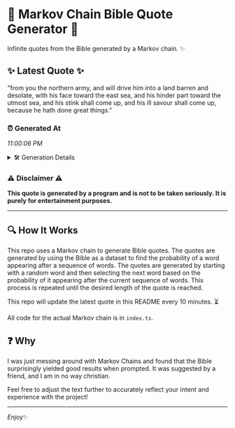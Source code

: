 # 📖 Markov Chain Bible Quote Generator 📖

Infinite quotes from the Bible generated by a Markov chain. ✨

## ✨ Latest Quote ✨
"from you the northern army, and will drive him into a land barren and desolate, with his face toward the east sea, and his hinder part toward the utmost sea, and his stink shall come up, and his ill savour shall come up, because he hath done great things."

### ⏰ Generated At
*11:00:06 PM*

<details>
    <summary>🛠️ Generation Details</summary>
    <p>
        <strong>🌱 Seed:</strong> from<br>
        <strong>🔄 Iterations:</strong> 48<br>
        <strong>📜 Context History:</strong><br>[ from ]: you<br>[ from, you ]: the<br>[ from, you, the ]: northern<br>[ from, you, the, northern ]: army,<br>[ from, you, the, northern, army, ]: and<br>[ from, you, the, northern, army,, and ]: will<br>[ you, the, northern, army,, and, will ]: drive<br>[ the, northern, army,, and, will, drive ]: him<br>[ northern, army,, and, will, drive, him ]: into<br>[ army,, and, will, drive, him, into ]: a<br>[ and, will, drive, him, into, a ]: land<br>[ will, drive, him, into, a, land ]: barren<br>[ drive, him, into, a, land, barren ]: and<br>[ him, into, a, land, barren, and ]: desolate,<br>[ into, a, land, barren, and, desolate, ]: with<br>[ a, land, barren, and, desolate,, with ]: his<br>[ land, barren, and, desolate,, with, his ]: face<br>[ barren, and, desolate,, with, his, face ]: toward<br>[ and, desolate,, with, his, face, toward ]: the<br>[ desolate,, with, his, face, toward, the ]: east<br>[ with, his, face, toward, the, east ]: sea,<br>[ his, face, toward, the, east, sea, ]: and<br>[ face, toward, the, east, sea,, and ]: his<br>[ toward, the, east, sea,, and, his ]: hinder<br>[ the, east, sea,, and, his, hinder ]: part<br>[ east, sea,, and, his, hinder, part ]: toward<br>[ sea,, and, his, hinder, part, toward ]: the<br>[ and, his, hinder, part, toward, the ]: utmost<br>[ his, hinder, part, toward, the, utmost ]: sea,<br>[ hinder, part, toward, the, utmost, sea, ]: and<br>[ part, toward, the, utmost, sea,, and ]: his<br>[ toward, the, utmost, sea,, and, his ]: stink<br>[ the, utmost, sea,, and, his, stink ]: shall<br>[ utmost, sea,, and, his, stink, shall ]: come<br>[ sea,, and, his, stink, shall, come ]: up,<br>[ and, his, stink, shall, come, up, ]: and<br>[ his, stink, shall, come, up,, and ]: his<br>[ stink, shall, come, up,, and, his ]: ill<br>[ shall, come, up,, and, his, ill ]: savour<br>[ come, up,, and, his, ill, savour ]: shall<br>[ up,, and, his, ill, savour, shall ]: come<br>[ and, his, ill, savour, shall, come ]: up,<br>[ his, ill, savour, shall, come, up, ]: because<br>[ ill, savour, shall, come, up,, because ]: he<br>[ savour, shall, come, up,, because, he ]: hath<br>[ shall, come, up,, because, he, hath ]: done<br>[ come, up,, because, he, hath, done ]: great<br>[ up,, because, he, hath, done, great ]: things.<br>
    </p>
</details>

### ⚠️ Disclaimer ⚠️
**This quote is generated by a program and is not to be taken seriously. It is purely for entertainment purposes.**

---

## 🔍 How It Works

This repo uses a Markov chain to generate Bible quotes. The quotes are generated by using the Bible as a dataset to find the probability of a word appearing after a sequence of words. The quotes are generated by starting with a random word and then selecting the next word based on the probability of it appearing after the current sequence of words. This process is repeated until the desired length of the quote is reached.

This repo will update the latest quote in this README every 10 minutes. ⏳

All code for the actual Markov chain is in `index.ts`.

## ❓ Why

I was just messing around with Markov Chains and found that the Bible surprisingly yielded good results when prompted. 
It was suggested by a friend, and I am in no way christian.

Feel free to adjust the text further to accurately reflect your intent and experience with the project!

---

*Enjoy*✨
